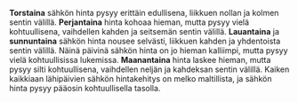 **Torstaina** sähkön hinta pysyy erittäin edullisena, liikkuen nollan ja kolmen sentin välillä. **Perjantaina** hinta kohoaa hieman, mutta pysyy vielä kohtuullisena, vaihdellen kahden ja seitsemän sentin välillä. **Lauantaina** ja **sunnuntaina** sähkön hinta nousee selvästi, liikkuen kahden ja yhdentoista sentin välillä. Näinä päivinä sähkön hinta on jo hieman kalliimpi, mutta pysyy vielä kohtuullisissa lukemissa. **Maanantaina** hinta laskee hieman, mutta pysyy silti kohtuullisena, vaihdellen neljän ja kahdeksan sentin välillä. Kaiken kaikkiaan lähipäivien sähkön hintakehitys on melko maltillista, ja sähkön hinta pysyy pääosin kohtuullisella tasolla.
